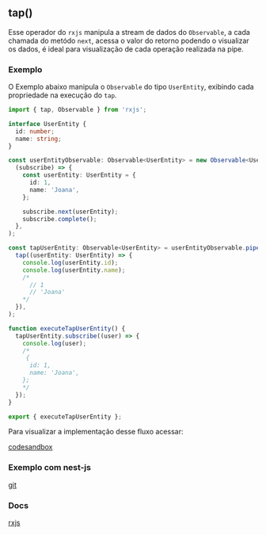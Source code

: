 ## tap()

Esse operador do `rxjs` manipula a stream de dados do `Observable`,
a cada chamada do metódo `next`, acessa o valor do retorno podendo o visualizar os dados,
é ideal para visualização de cada operação realizada na pipe.

### Exemplo

O Exemplo abaixo manipula o `Observable` do tipo `UserEntity`, exibindo cada propriedade na execução do `tap`.

```typescript
import { tap, Observable } from 'rxjs';

interface UserEntity {
  id: number;
  name: string;
}

const userEntityObservable: Observable<UserEntity> = new Observable<UserEntity>(
  (subscribe) => {
    const userEntity: UserEntity = {
      id: 1,
      name: 'Joana',
    };

    subscribe.next(userEntity);
    subscribe.complete();
  },
);

const tapUserEntity: Observable<UserEntity> = userEntityObservable.pipe(
  tap((userEntity: UserEntity) => {
    console.log(userEntity.id);
    console.log(userEntity.name);
    /*
      // 1
      // 'Joana'
    */
  }),
);

function executeTapUserEntity() {
  tapUserEntity.subscribe((user) => {
    console.log(user);
    /*
     {
      id: 1,
      name: 'Joana',
    };
    */
  });
}

export { executeTapUserEntity };
```

Para visualizar a implementação desse fluxo acessar:

[codesandbox](https://codesandbox.io/s/rxjs-examples-4hrzln?file=/src/examples/tap/rxjs-tap.ts)

### Exemplo com nest-js

[git](https://vbobell.github.io/nestjs-observable-example/src/user/infra/repository/memory/user/user.repository.ts)

### Docs

[rxjs](https://rxjs.dev/api/operators/tap)
